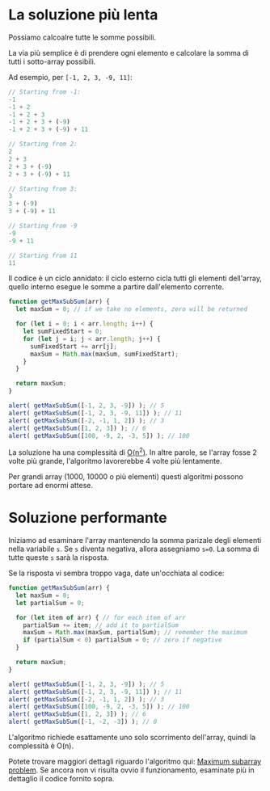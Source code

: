 # La soluzione più lenta

Possiamo calcoalre tutte le somme possibili.

La via più semplice è di prendere ogni elemento e calcolare la somma di tutti i sotto-array possibili.

Ad esempio, per `[-1, 2, 3, -9, 11]`:

```js no-beautify
// Starting from -1:
-1
-1 + 2
-1 + 2 + 3
-1 + 2 + 3 + (-9)
-1 + 2 + 3 + (-9) + 11

// Starting from 2:
2
2 + 3
2 + 3 + (-9)
2 + 3 + (-9) + 11

// Starting from 3:
3
3 + (-9)
3 + (-9) + 11

// Starting from -9
-9
-9 + 11

// Starting from 11
11
```

Il codice è un ciclo annidato: il ciclo esterno cicla tutti gli elementi dell'array, quello interno esegue le somme a partire dall'elemento corrente.

```js run
function getMaxSubSum(arr) {
  let maxSum = 0; // if we take no elements, zero will be returned

  for (let i = 0; i < arr.length; i++) {
    let sumFixedStart = 0;
    for (let j = i; j < arr.length; j++) {
      sumFixedStart += arr[j];
      maxSum = Math.max(maxSum, sumFixedStart);
    }
  }

  return maxSum;
}

alert( getMaxSubSum([-1, 2, 3, -9]) ); // 5
alert( getMaxSubSum([-1, 2, 3, -9, 11]) ); // 11
alert( getMaxSubSum([-2, -1, 1, 2]) ); // 3
alert( getMaxSubSum([1, 2, 3]) ); // 6
alert( getMaxSubSum([100, -9, 2, -3, 5]) ); // 100
```

La soluzione ha una complessità di [O(n<sup>2</sup>)](https://en.wikipedia.org/wiki/Big_O_notation). In altre parole, se l'array fosse 2 volte più grande, l'algoritmo lavorerebbe 4 volte più lentamente.

Per grandi array (1000, 10000 o più elementi) questi algoritmi possono portare ad enormi attese.

# Soluzione performante

Iniziamo ad esaminare l'array mantenendo la somma parizale degli elementi nella variabile `s`. Se `s` diventa negativa, allora assegniamo `s=0`. La somma di tutte queste `s` sarà la risposta.

Se la risposta vi sembra troppo vaga, date un'occhiata al codice:

```js run demo
function getMaxSubSum(arr) {
  let maxSum = 0;
  let partialSum = 0;

  for (let item of arr) { // for each item of arr
    partialSum += item; // add it to partialSum
    maxSum = Math.max(maxSum, partialSum); // remember the maximum
    if (partialSum < 0) partialSum = 0; // zero if negative
  }

  return maxSum;
}

alert( getMaxSubSum([-1, 2, 3, -9]) ); // 5
alert( getMaxSubSum([-1, 2, 3, -9, 11]) ); // 11
alert( getMaxSubSum([-2, -1, 1, 2]) ); // 3
alert( getMaxSubSum([100, -9, 2, -3, 5]) ); // 100
alert( getMaxSubSum([1, 2, 3]) ); // 6
alert( getMaxSubSum([-1, -2, -3]) ); // 0
```

L'algoritmo richiede esattamente uno solo scorrimento dell'array, quindi la complessità è O(n).

Potete trovare maggiori dettagli riguardo l'algoritmo qui: [Maximum subarray problem](http://en.wikipedia.org/wiki/Maximum_subarray_problem). Se ancora non vi risulta ovvio il funzionamento, esaminate più in dettaglio il codice fornito sopra.
